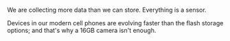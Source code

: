 We are collecting more data than we can store. Everything is a sensor.

Devices in our modern cell phones are evolving faster than the flash storage options; and that's why a 16GB camera isn't enough.
